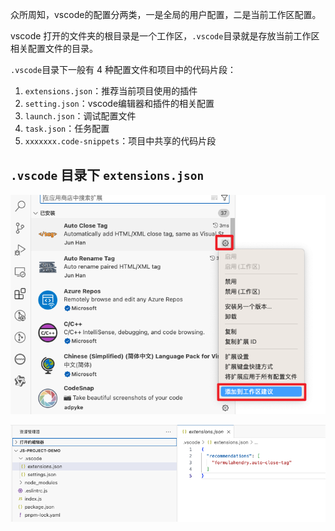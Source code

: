 众所周知，vscode的配置分两类，一是全局的用户配置，二是当前工作区配置。

vscode 打开的文件夹的根目录是一个工作区，`.vscode`目录就是存放当前工作区相关配置文件的目录。



`.vscode`目录下一般有 4 种配置文件和项目中的代码片段：

1. `extensions.json`：推荐当前项目使用的插件
2. `setting.json`：vscode编辑器和插件的相关配置
3. `launch.json`：调试配置文件
4. `task.json`：任务配置
5. `xxxxxxx.code-snippets`：项目中共享的代码片段



## `.vscode` 目录下 `extensions.json`

![](images/001.png)

![](images/002.png)